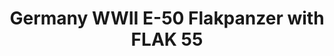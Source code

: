 ---
layout: product
title: "Germany WWII E-50 Flakpanzer with FLAK 55"
price: "1800" 
desc: "Maketa"
img_path: "/assets/img/UA72020.webp"
brand: "N/A"
available: false
special_offer: false
new: false
soon: false
cat: "010000"
subcat: "013300"
subsubcat: "0N/A"
sifra: "UA72020"
popular: false
spec: false
---